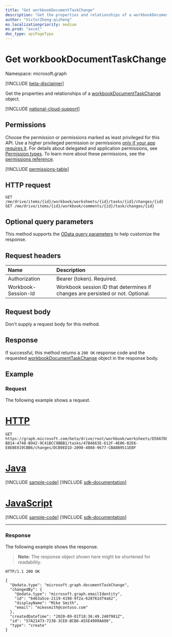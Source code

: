 ```yaml
---
title: "Get workbookDocumentTaskChange"
description: "Get the properties and relationships of a workbookDocumentTaskChange object."
author: "VictorZheng-qizheng"
ms.localizationpriority: medium
ms.prod: "excel"
doc_type: apiPageType
---
```


# Get workbookDocumentTaskChange

Namespace: microsoft.graph

[!INCLUDE [beta-disclaimer](../../includes/beta-disclaimer.md)]

Get the properties and relationships of a [workbookDocumentTaskChange](../resources/workbookdocumenttaskchange.md) object.

[!INCLUDE [national-cloud-support](../../includes/global-only.md)]

## Permissions

Choose the permission or permissions marked as least privileged for this API. Use a higher privileged permission or permissions [only if your app requires it](/graph/permissions-overview#best-practices-for-using-microsoft-graph-permissions). For details about delegated and application permissions, see [Permission types](/graph/permissions-overview#permission-types). To learn more about these permissions, see the [permissions reference](/graph/permissions-reference).

<!-- { "blockType": "permissions", "name": "workbookdocumenttaskchange_get" } -->
[!INCLUDE [permissions-table](../includes/permissions/workbookdocumenttaskchange-get-permissions.md)]

## HTTP request

<!-- { "blockType": "ignored" } -->
```http
GET /me/drive/items/{id}/workbook/worksheets/{id}/tasks/{id}/changes/{id}
GET /me/drive/items/{id}/workbook/comments/{id}/task/changes/{id}
```
## Optional query parameters

This method supports the [OData query parameters](/graph/query-parameters) to help customize the response.

## Request headers

| Name      |Description|
|:----------|:----------|
| Authorization  | Bearer {token}. Required. |
| Workbook-Session-Id  | Workbook session ID that determines if changes are persisted or not. Optional.|

## Request body

Don't supply a request body for this method.

## Response

If successful, this method returns a `200 OK` response code and the requested [workbookDocumentTaskChange](../resources/workbookdocumenttaskchange.md) object in the response body.

## Example

### Request

The following example shows a request.

# [HTTP](#tab/http)
<!-- {
  "blockType": "request",
  "name": "get_workbookDocumentTaskChange"
}-->
```msgraph-interactive
GET https://graph.microsoft.com/beta/drive/root/workbook/worksheets/D5667D8C-B814-4748-B942-9C41BCC9BBB1/tasks/47B4663E-612F-4E06-B2E6-E8EBE819CBB6/changes/DCB9ED1D-2090-4088-9677-CBA8B9511EBF
```

# [Java](#tab/java)
[!INCLUDE [sample-code](../includes/snippets/java/get-workbookdocumenttaskchange-java-snippets.md)]
[!INCLUDE [sdk-documentation](../includes/snippets/snippets-sdk-documentation-link.md)]

# [JavaScript](#tab/javascript)
[!INCLUDE [sample-code](../includes/snippets/javascript/get-workbookdocumenttaskchange-javascript-snippets.md)]
[!INCLUDE [sdk-documentation](../includes/snippets/snippets-sdk-documentation-link.md)]

---

### Response

The following example shows the response.

>**Note:** The response object shown here might be shortened for readability.
<!-- {
  "blockType": "response",
  "truncated": true,
  "@odata.type": "microsoft.graph.workbookDocumentTaskChange"
} -->
```http
HTTP/1.1 200 OK

{
  "@odata.type": "microsoft.graph.documentTaskChange",
  "changedBy": {
    "@odata.type": "microsoft.graph.emailIdentity",
    "id": "6463a5ce-2119-4198-9f2a-628761df4a62",
    "displayName": "Mike Smith",
    "email": "mikesmith@contoso.com"
  },
  "createdDateTime": "2020-09-01T18:36:49.2407981Z",
  "id": "57A21473-7238-3CE0-BCB6-A55E4909AA98",
  "type": "create"
}
```
